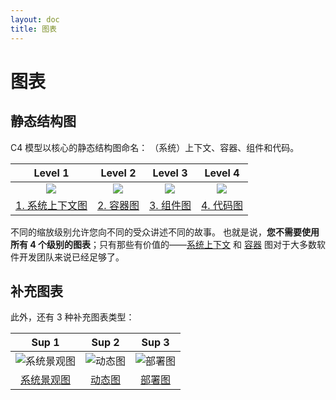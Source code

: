 ```yaml
---
layout: doc
title: 图表
---
```


# 图表

## 静态结构图

C4 模型以核心的静态结构图命名：
（系统）上下文、容器、组件和代码。

| Level 1 | Level 2 | Level 3 | Level 4 |
| :-----------: | :-----------: | :-----------: | :-----------: |
| ![](https://static.structurizr.com/workspace/36141/diagrams/SystemContext.png) | ![](https://static.structurizr.com/workspace/36141/diagrams/Containers.png) | ![](https://static.structurizr.com/workspace/36141/diagrams/Components.png) | ![](https://static.structurizr.com/workspace/36141/diagrams/MainframeBankingSystemFacade.png) |
| [1. 系统上下文图](/diagrams/01-system-context) | [2. 容器图](/diagrams/02-container) | [3. 组件图](/diagrams/03-components) | [4. 代码图](/diagrams/04-code) |

不同的缩放级别允许您向不同的受众讲述不同的故事。
也就是说，__您不需要使用所有 4 个级别的图表__；只有那些有价值的——[系统上下文](/diagrams/01-system-context) 和 [容器](/diagrams/02-container) 图对于大多数软件开发团队来说已经足够了。

## 补充图表

此外，还有 3 种补充图表类型：

| Sup 1 | Sup 2 | Sup 3 |
| :-----------: | :-----------: | :-----------: |
| ![系统景观图](https://static.structurizr.com/workspace/28201/diagrams/SystemLandscape.png) | ![动态图](https://static.structurizr.com/workspace/36141/diagrams/SignIn.png) | ![部署图](https://static.structurizr.com/workspace/36141/diagrams/LiveDeployment.png) |
| [系统景观图](/diagrams/05-system-landscape) | [动态图](/diagrams/06-dynamic) | [部署图](/diagrams/07-deployment) |